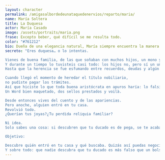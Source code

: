 ```yaml
---
layout: character
permalink: /amigasalbordedeunataquedenervios/reparto/maria/
name: María Soltera 
title: La Duquesa
actor: María Casado 
image: /assets/portraits/maria.png
frase: Excepto beber, qué difícil se me resulta todo.
color: "#761212"
bio: Dueña de una elegancia natural, María siempre encuentra la manera de estar en el centro sin decir demasiado. Así como presume de título nobiliario, suele ser bastante discreta. A veces deja caer en voz baja que Natita debería cuidar mejor de sus posesiones, aunque la razón nunca queda muy clara.
secreto: "Eres duquesa… o lo intentas.

Vienes de buena familia, de las que soñaban con muchos hijos, un mono y un castillo.
Y durante un tiempo lo tuvisteis casi todo: los hijos no, pero sí un un castillo con un fresco de tu cara y un mono que mordía las cortinillas.
Hasta que la herencia se fue esfumando entre recuerdos, deudas y algún que otro síndrome de guardar hasta las armaduras del S. XVI en una nave de La Moraleja.

Cuando llegó el momento de heredar el título nobiliario,
no pudiste pagar los trámites.
Así que hiciste lo que toda buena aristócrata en apuros haría: lo falsificaste.
Un Word bien maquetado, dos sellos prestados y voilà.

Desde entonces vives del cuento y de las apariencias.
Pero anoche, alguien entró en tu casa.
Revolvió todo.
¿Querían tus joyas?¿Tu perdida reliquia familiar?

Ni idea.
Solo sabes una cosa: si descubren que tu ducado es de pega, se te acaba lo poco que te queda de esos días.

Objetivo:

Descubre quién entró en tu casa y qué buscaba. Quizás así puedas negociar y proteger tu secreto.
Y sobre todo: que nadie descubra que tu ducado es más falso que un bolso de mercadillo de Luis Vuitón."
---
```

